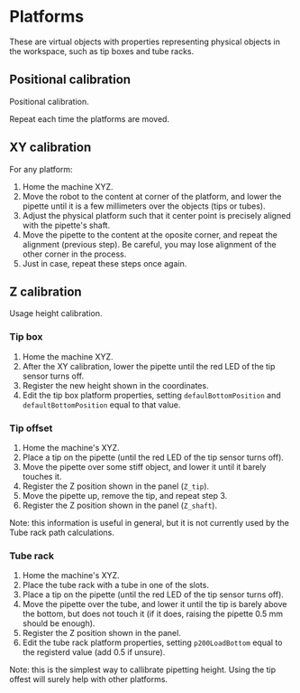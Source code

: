 # Platforms

These are virtual objects with properties representing physical objects in the workspace,
such as tip boxes and tube racks.

## Positional calibration

Positional calibration.

Repeat each time the platforms are moved.

## XY calibration

For any platform:

1. Home the machine XYZ.
2. Move the robot to the content at corner of the platform, and lower the pipette until it is a few millimeters over the objects (tips or tubes).
3. Adjust the physical platform such that it center point is precisely aligned with the pipette's shaft. 
4. Move the pipette to the content at the oposite corner, and repeat the alignment (previous step). Be careful, you may lose alignment of the other corner in the process.
5. Just in case, repeat these steps once again.

## Z calibration

Usage height calibration.

### Tip box

1. Home the machine XYZ.
2. After the XY calibration, lower the pipette until the red LED of the tip sensor turns off.
3. Register the new height shown in the coordinates.
4. Edit the tip box platform properties, setting `defaulBottomPosition` and `defaultBottomPosition` equal to that value.

### Tip offset

1. Home the machine's XYZ.
2. Place a tip on the pipette (until the red LED of the tip sensor turns off).
3. Move the pipette over some stiff object, and lower it until it barely touches it.
4. Register the Z position shown in the panel (`Z_tip`).
5. Move the pipette up, remove the tip, and repeat step 3.
6. Register the Z position shown in the panel (`Z_shaft`).

Note: this information is useful in general, but it is not currently used by the Tube rack path calculations.

### Tube rack

1. Home the machine's XYZ.
2. Place the tube rack with a tube in one of the slots.
3. Place a tip on the pipette (until the red LED of the tip sensor turns off).
4. Move the pipette over the tube, and lower it until the tip is barely above the bottom, but does not touch it (if it does, raising the pipette 0.5 mm should be enough).
5. Register the Z position shown in the panel.
6. Edit the tube rack platform properties, setting `p200LoadBottom` equal to the registerd value (add 0.5 if unsure).

Note: this is the simplest way to callibrate pipetting height. Using the tip offest will surely help with other platforms.
